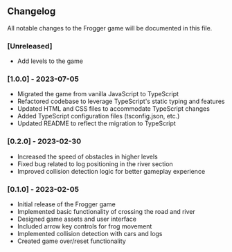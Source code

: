 ## Changelog

All notable changes to the Frogger game will be documented in this file.

### [Unreleased]
- Add levels to the game

### [1.0.0] - 2023-07-05
- Migrated the game from vanilla JavaScript to TypeScript
- Refactored codebase to leverage TypeScript's static typing and features
- Updated HTML and CSS files to accommodate TypeScript changes
- Added TypeScript configuration files (tsconfig.json, etc.)
- Updated README to reflect the migration to TypeScript

### [0.2.0] - 2023-02-30
- Increased the speed of obstacles in higher levels
- Fixed bug related to log positioning in the river section
- Improved collision detection logic for better gameplay experience

### [0.1.0] - 2023-02-05
- Initial release of the Frogger game
- Implemented basic functionality of crossing the road and river
- Designed game assets and user interface
- Included arrow key controls for frog movement
- Implemented collision detection with cars and logs
- Created game over/reset functionality




